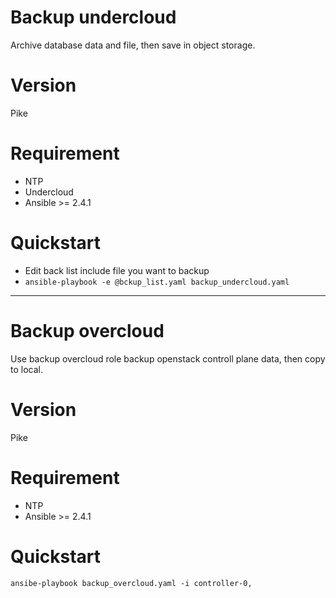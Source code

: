 # Backup undercloud
Archive database data and file, then save in object storage.

# Version
Pike

# Requirement
- NTP
- Undercloud
- Ansible >= 2.4.1

# Quickstart
- Edit back list include file you want to backup
- `ansible-playbook -e @bckup_list.yaml backup_undercloud.yaml`

---
# Backup overcloud
Use backup overcloud role backup openstack controll plane data,
then copy to local.

# Version
Pike

# Requirement
- NTP
- Ansible >= 2.4.1

# Quickstart
`ansibe-playbook backup_overcloud.yaml -i controller-0,`

